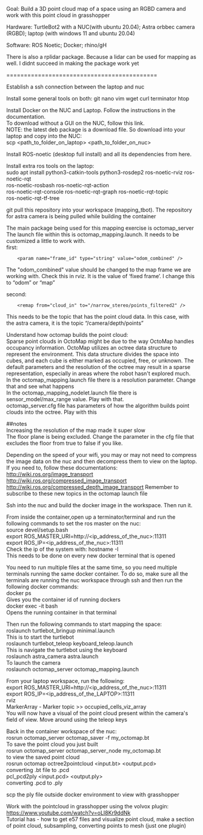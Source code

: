 Goal: Build a 3D point cloud map of a space using an RGBD camera and work with this point cloud in grasshopper

Hardware: TurtleBot2 with a NUC(with ubuntu 20.04); Astra orbbec camera (RGBD); laptop (with windows 11 and ubuntu 20.04)

Software: ROS Noetic; Docker; rhino/gH

There is also a rplidar package. Because a lidar can be used for mapping as well. I didnt succeed in making the package work yet

===========================================

Establish a ssh connection between the laptop and nuc

Install some general tools on both:
git nano vim wget curl terminator htop

Install Docker on the NUC and Laptop. Follow the instructions in the documentation. \
To download without a GUI on the NUC, follow this link. \
NOTE: the latest deb package is a download file. So download into your laptop and copy into the NUC: \
scp <path_to_folder_on_laptop> <path_to_folder_on_nuc> 

Install ROS-noetic (desktop full install) and all its dependencies from here.

Install extra ros tools on the laptop: \
sudo apt install python3-catkin-tools python3-rosdep2 ros-noetic-rviz ros-noetic-rqt \
ros-noetic-rosbash ros-noetic-rqt-action \
ros-noetic-rqt-console ros-noetic-rqt-graph ros-noetic-rqt-topic \
ros-noetic-rqt-tf-tree

git pull this repository into your workspace (mapping_tbot). The repository for astra camera is being pulled while building the container

The main package being used for this mapping exercise is octomap_server \
The launch file within this is octomap_mapping.launch. It needs to be customized a little to work with. \
first: 
<!-- fixed map frame (set to 'map' if SLAM or localization running!) -->
		<param name="frame_id" type="string" value="odom_combined" />
The "odom_combined" value should be changed to the map frame we are working with. Check this in rviz. It is the value of ‘fixed frame’. I change this to “odom” or “map”

second: 
<!-- data source to integrate (PointCloud2) -->
		<remap from="cloud_in" to="/narrow_stereo/points_filtered2" /> 
This needs to be the topic that has the point cloud data. In this case, with the astra camera, it is the topic “/camera/depth/points”

Understand how octomap builds the point cloud: \
Sparse point clouds in OctoMap might be due to the way OctoMap handles occupancy information. OctoMap utilizes an octree data structure to represent the environment. This data structure divides the space into cubes, and each cube is either marked as occupied, free, or unknown. The default parameters and the resolution of the octree may result in a sparse representation, especially in areas where the robot hasn't explored much. \
In the octomap_mapping.launch file there is a resolution parameter. Change that and see what happens \
In the octomap_mapping_nodelet.launch file there is sensor_model/max_range value. Play with that. \
octomap_server.cfg file has parameters of how the algorithm builds point clouds into the octree. Play with this 

##notes \
Increasing the resolution of the map made it super slow \
The floor plane is being excluded. Change the parameter in the cfg file that excludes the floor from true to false if you like. 

Depending on the speed of your wifi, you may or may not need to compress the image data on the nuc and then decompress them to view on the laptop. If you need to, follow these documentations: \
http://wiki.ros.org/image_transport
http://wiki.ros.org/compressed_image_transport
http://wiki.ros.org/compressed_depth_image_transport
Remember to subscribe to these new topics in the octomap launch file

Ssh into the nuc and build the docker image in the workspace. Then run it.

From inside the container,open up a terminator/terminal and run the following commands to set the ros master on the nuc: \
source devel/setup.bash \
export ROS_MASTER_URI=http://<ip_address_of_the_nuc>:11311 \
export ROS_IP=<ip_address_of_the_nuc>:11311 \
  Check the ip of the system with: hostname -I \
  This needs to be done on every new docker terminal that is opened 

You need to run multiple files at the same time, so you need multiple terminals running the same docker container. To do so, make sure all the terminals are running the nuc workspace through ssh and then run the following docker commands: \
docker ps \
  Gives you the container id of running dockers \
docker exec -it <container> bash \
  Opens the running container in that terminal 

Then run the following commands to start mapping the space: \
roslaunch turtlebot_bringup minimal.launch \
  This is to start the turtlebot \
roslaunch turtlebot_teleop keyboard_teleop.launch \
  This is navigate the turtlebot using the keyboard \
roslaunch astra_camera astra.launch \
  To launch the camera \
roslaunch octomap_server octomap_mapping.launch 

From your laptop workspace, run the following: \
export ROS_MASTER_URI=http://<ip_address_of_the_nuc>:11311 \
export ROS_IP=<ip_address_of_the_LAPTOP>:11311 \
rviz \
  MarkerArray - Marker topic  >>  occupied_cells_viz_array \
You will now have a visual of the point cloud present within the camera's field of view. Move around using the teleop keys

Back in the container workspace of the nuc: \
rosrun octomap_server octomap_saver -f my_octomap.bt \
  To save the point cloud you just built \
rosrun octomap_server octomap_server_node my_octomap.bt \
  to view the saved point cloud \
rosrun octomap octree2pointcloud <input.bt> <output.pcd> \
  converting .bt file to .pcd \
pcl_pcd2ply <input.pcd> <output.ply> \
  converting .pcd to .ply 

scp the ply file outside docker environment to view with grasshopper

Work with the pointcloud in grasshopper using the volvox plugin: \
https://www.youtube.com/watch?v=oLI8Kr9ddNk \
Tutorial has - how to get e57 files and visualize point cloud, make a section of point cloud, subsampling, converting points to mesh (just one plugin)
